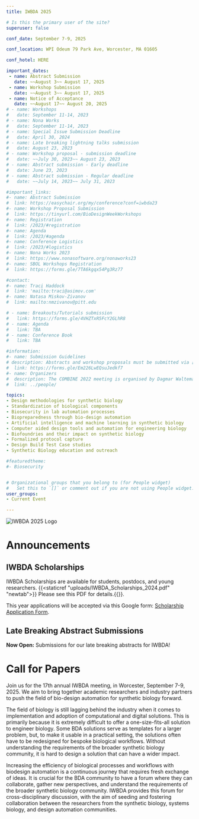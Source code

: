 ```yaml
---
title: IWBDA 2025

# Is this the primary user of the site?
superuser: false

conf_date: September 7-9, 2025

conf_location: WPI Odeum 79 Park Ave, Worcester, MA 01605

conf_hotel: HERE

important_dates:
 - name: Abstract Submission
   date: ~~August 3~~ August 17, 2025
 - name: Workshop Submission
   date: ~~August 3~~ August 17, 2025
 - name: Notice of Acceptance
   date: ~~August 17~~ August 20, 2025
# - name: Workshops
#   date: September 11-14, 2023
# - name: Nona Works
#   date: September 11-14, 2023
# - name: Special Issue Submission Deadline
#   date: April 30, 2024
# - name: Late breaking lightning talks submission
#   date: August 23, 2023
# - name: Workshop proposal - submission deadline
#   date: ~~July 30, 2023~~ August 23, 2023
# - name: Abstract submission - Early deadline
#   date: June 23, 2023
# - name: Abstract submission - Regular deadline
#   date: ~~July 14, 2023~~ July 31, 2023

#important_links:
#- name: Abstract Submission
#  link: https://easychair.org/my/conference?conf=iwbda23
#- name: Workshop Proposal Submission
#  link: https://tinyurl.com/BioDesignWeekWorkshops
#- name: Registration
#  link: /2023/#registration
#- name: Agenda
#  link: /2023/#agenda
#- name: Conference Logistics
#  link: /2023/#logistics
#- name: Nona Works 2023
#  link: https://www.nonasoftware.org/nonaworks23
#- name: SBOL Workshops Registration
#  link: https://forms.gle/7TA6kgqx54Pg3Rz77

#contact:
#- name: Traci Haddock
#  link: 'mailto:traci@asimov.com'
#- name: Natasa Miskov-Zivanov
#  link: mailto:nmzivanov@pitt.edu

# - name: Breakouts/Tutorials submission
#   link: https://forms.gle/4VHZTxR5FcY2GLhR8
# - name: Agenda
#   link: TBA
# - name: Conference Book
#   link: TBA

#information:
#- name: Submission Guidelines
# description: Abstracts and workshop proposals must be submitted via [EasyChair](https://easychair.org/conferences/?conf=iwbda25). Submissions cannot exceed two pages (excluding figures and tables). If you do not have an EasyChair account, please create one by following the instructions specified [here](https://easychair.org/help/account_creation). We encourage abstracts for talks at IWBDA 2025 on ongoing research that may be submitted as a full journal paper later. We are currently in talks with ACS Synthetic Biology to set up a special issue on bio-design automation for such extended journal submissions.
#  link: https://forms.gle/Em226LwEQsuJedkf7
#- name: Organizers
#  description: The COMBINE 2022 meeting is organised by Dagmar Waltemath and Matthias König.
#  link: ../people/

topics:
- Design methodologies for synthetic biology
- Standardization of biological components
- Biosecurity in lab automation processes
- Biopreparedness through bio-design automation
- Artificial intelligence and machine learning in synthetic biology
- Computer aided design tools and automation for engineering biology
- Biofoundries and their impact on synthetic biology
- Formalized protocol capture
- Design Build Test Case studies
- Synthetic Biology education and outreach

#featuredtheme:
#- Biosecurity


# Organizational groups that you belong to (for People widget)
#   Set this to `[]` or comment out if you are not using People widget.
user_groups:
- Current Event

---
```

![IWBDA 2025 Logo](iwbda2025_logo.png)

# Announcements

## IWBDA Scholarships
IWBDA Scholarships are available for students, postdocs, and young researchers. {{<staticref "uploads/IWBDA_Scholarships_2024.pdf" "newtab">}} Please see this PDF for details.{{</staticref>}}.

This year applications will be accepted via this Google form: [Scholarship Application Form]( https://forms.gle/Pk2RrUt3CmNHunEv7).

## Late Breaking Abstract Submissions
<b>Now Open:</b> Submissions for our late breaking abstracts for IWBDA!


<!--
<b>Now Open:</b> Submissions for our late breaking lightning talks for IWBDA!

Submit a short abstract between 100-200 words in length to be considered for our late breaking lightning talks. You may also include up to one figure, but it’s not a requirement.
Abstracts must be submitted through the [IWBDA EasyChair](https://easychair.org/my/conference?conf=iwbda23). Submissions cannot exceed 200 words (or 1 page if figure is included).

If you do not have an EasyChair account, please create one by following the instructions specified [here](https://easychair.org/help/account_creation). Please check [Submission Guidelines](/2023/#submission-guidelines) for additional details including submission format.

Submissions are due by Wednesday, August 23. IWBDA will take place during [Bio Innovation Week](https://biodesign-automation-consortium.github.io/Bio-Innovation-Week/) and will include presentations selected from submitted abstracts, Birds of a Feather discussions, and breakout sessions on selected topics.
-->

# Call for Papers
Join us for the 17th annual IWBDA meeting, in Worcester, September 7-9, 2025. We aim to bring together academic researchers and industry partners to push the field of bio-design automation for synthetic biology forward.

The field of biology is still lagging behind the industry when it comes to implementation and adoption of computational and digital solutions. This is primarily because it is extremely difficult to offer a one-size-fits-all solution to engineer biology. Some BDA solutions serve as templates for a larger problem, but, to make it usable in a practical setting, the solutions often have to be redesigned for bespoke biological workflows. Without understanding the requirements of the broader synthetic biology community, it is hard to design a solution that can have a wider impact.

Increasing the efficiency of biological processes and workflows with biodesign automation is a continuous journey that requires fresh exchange of ideas. It is crucial for the BDA community to have a forum where they can collaborate, gather new perspectives, and understand the requirements of the broader synthetic biology community. IWBDA provides this forum for cross-disciplinary discussion, with the aim of seeding and fostering collaboration between the researchers from the synthetic biology, systems biology, and design automation communities.

